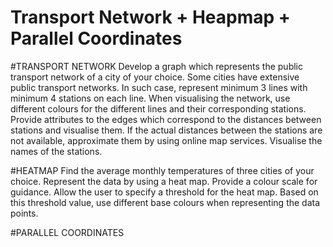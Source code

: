 # Transport Network + Heapmap + Parallel Coordinates

#TRANSPORT NETWORK
Develop a graph which represents the public transport network of a city of your choice. Some cities have extensive public transport networks. In such case, represent minimum 3 lines with minimum 4 stations on each line. When visualising the network, use different colours for the different lines and their corresponding stations. Provide attributes to the edges which correspond to the distances between stations and visualise them. If the actual distances between the stations are not available, approximate them by using online map services. Visualise the names of the stations.

#HEATMAP
Find the average monthly temperatures of three cities of your choice. Represent the data by using a heat map. Provide a colour scale for guidance. Allow the user to specify a threshold for the heat map. Based on this threshold value, use different base colours when representing the data points.

#PARALLEL COORDINATES



